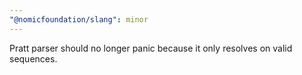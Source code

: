```yaml
---
"@nomicfoundation/slang": minor
---
```


Pratt parser should no longer panic because it only resolves on valid sequences.
